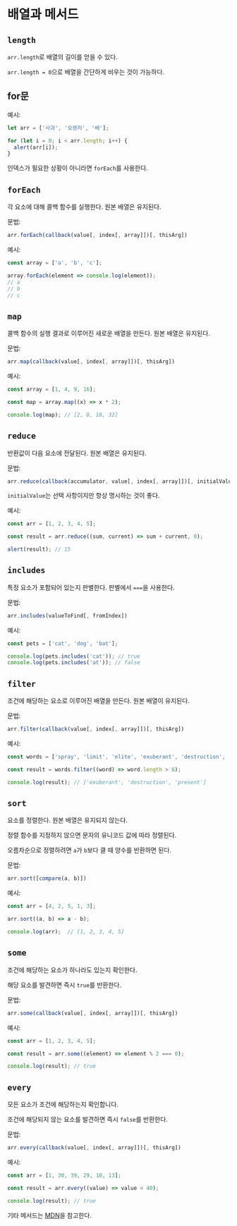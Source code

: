 # 배열과 메서드

## `length`

`arr.length`로 배열의 길이를 얻을 수 있다.

`arr.length = 0`으로 배열을 간단하게 비우는 것이 가능하다.

## for문

예시:

```js
let arr = ['사과', '오렌지', '배'];

for (let i = 0; i < arr.length; i++) {
  alert(arr[i]);
}
```

인덱스가 필요한 상황이 아니라면 `forEach`를 사용한다.

## `forEach`

각 요소에 대해 콜백 함수를 실행한다. 원본 배열은 유지된다.

문법:

```js
arr.forEach(callback(value[, index[, array]])[, thisArg])
```

예시:

```js
const array = ['a', 'b', 'c'];

array.forEach(element => console.log(element));
// a
// b
// c
```

## `map`

콜백 함수의 실행 결과로 이루어진 새로운 배열을 만든다. 원본 배열은 유지된다.

문법:

```js
arr.map(callback(value[, index[, array]])[, thisArg])
```

예시:

```js
const array = [1, 4, 9, 16];

const map = array.map((x) => x * 2);

console.log(map); // [2, 8, 18, 32]
```

## `reduce`

반환값이 다음 요소에 전달된다. 원본 배열은 유지된다.

문법:

```js
arr.reduce(callback(accumulator, value[, index[, array]])[, initialValue])
```

`initialValue`는 선택 사항이지만 항상 명시하는 것이 좋다.

예시:

```js
const arr = [1, 2, 3, 4, 5];

const result = arr.reduce((sum, current) => sum + current, 0);

alert(result); // 15
```

## `includes`

특정 요소가 포함되어 있는지 판별한다. 판별에서 `===`을 사용한다.

문법:

```js
arr.includes(valueToFind[, fromIndex])
```

예시:

```js
const pets = ['cat', 'dog', 'bat'];

console.log(pets.includes('cat')); // true
console.log(pets.includes('at')); // false
```

## `filter`

조건에 해당하는 요소로 이루어진 배열을 만든다. 원본 배열이 유지된다.

문법:

```js
arr.filter(callback(value[, index[, array]])[, thisArg])
```

예시:

```js
const words = ['spray', 'limit', 'elite', 'exuberant', 'destruction', 'present'];

const result = words.filter((word) => word.length > 6);

console.log(result); // ['exuberant', 'destruction', 'present']
```

## `sort`

요소를 정렬한다. 원본 배열은 유지되지 않는다.

정렬 함수를 지정하지 않으면 문자의 유니코드 값에 따라 정렬된다.

오름차순으로 정렬하려면 `a`가 `b`보다 클 때 양수를 반환하면 된다.

문법:

```js
arr.sort([compare(a, b)])
```

예시:

```js
const arr = [4, 2, 5, 1, 3];

arr.sort((a, b) => a - b);

console.log(arr);  // [1, 2, 3, 4, 5]
```

## `some`

조건에 해당하는 요소가 하나라도 있는지 확인한다.

해당 요소를 발견하면 즉시 `true`를 반환한다.

문법:

```js
arr.some(callback(value[, index[, array]])[, thisArg])
```

예시:

```js
const arr = [1, 2, 3, 4, 5];

const result = arr.some((element) => element % 2 === 0);

console.log(result); // true
```

## `every`

모든 요소가 조건에 해당하는지 확인합니다.

조건에 해당되지 않는 요소를 발견하면 즉시 `false`를 반환한다.

문법:

```js
arr.every(callback(value[, index[, array]])[, thisArg])
```

예시:

```js
const arr = [1, 30, 39, 29, 10, 13];

const result = arr.every((value) => value < 40);

console.log(result); // true
```

기타 메서드는 [MDN](https://developer.mozilla.org/ko/docs/Web/JavaScript/Reference/Global_Objects/Array#%EC%9D%B8%EC%8A%A4%ED%84%B4%EC%8A%A4_%EB%A9%94%EC%84%9C%EB%93%9C)을 참고한다.